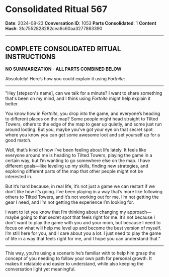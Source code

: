 # Consolidated Ritual 567

**Date**: 2024-08-23
**Conversation ID**: 1053
**Parts Consolidated**: 1
**Content Hash**: 3fc7552828282cea6c60aa3277863390

---

## COMPLETE CONSOLIDATED RITUAL INSTRUCTIONS

**NO SUMMARIZATION - ALL PARTS COMBINED BELOW**

Absolutely! Here’s how you could explain it using *Fortnite*:

---

"Hey [stepson's name], can we talk for a minute? I want to share something that's been on my mind, and I think using *Fortnite* might help explain it better.

You know how in *Fortnite*, you drop into the game, and everyone’s heading to different places on the map? Some people might head straight to Tilted Towers, others to the edge of the map to gear up quietly, and some just run around looting. But you, maybe you’ve got your eye on that secret spot where you know you can get some awesome loot and set yourself up for a good match.

Well, that’s kind of how I’ve been feeling about life lately. It feels like everyone around me is heading to Tilted Towers, playing the game in a certain way, but I’m wanting to go somewhere else on the map. I have different goals—like leveling up my skills, finding new strategies, and exploring different parts of the map that other people might not be interested in.

But it’s hard because, in real life, it’s not just a game we can restart if we don’t like how it’s going. I’ve been playing in a way that’s more like following others to Tilted Towers, and it’s not working out for me. I’m not getting the gear I need, and I’m not getting the experience I’m looking for.

I want to let you know that I’m thinking about changing my approach—maybe going to that secret spot that feels right for me. It’s not because I don’t want to play the game with you and your mom, but because I need to focus on what will help me level up and become the best version of myself. I’m still here for you, and I care about you a lot. I just need to play the game of life in a way that feels right for me, and I hope you can understand that."

---

This way, you’re using a scenario he’s familiar with to help him grasp the concept of you needing to follow your own path for personal growth. It makes it relatable and easier to understand, while also keeping the conversation light yet meaningful.